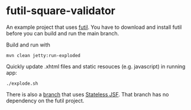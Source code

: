 futil-square-validator
======================

An example project that uses [futil](https://github.com/methylene/futil). You have to download and install futil before you can build and run the main branch.

Build and run with 

	mvn clean jetty:run-exploded

Quickly update .xhtml files and static resouces (e.g. javascript) in running app:

	./explode.sh

There is also a [branch](https://github.com/methylene/futil-square-validator/tree/jsfun) that uses [Stateless JSF](http://industrieit.com/blog/2011/11/stateless-jsf-high-performance-zero-per-request-memory-overhead/). That branch has no dependency on the futil project.

